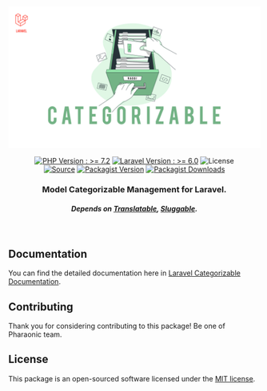 <p align="center"><a href="https://pharaonic.io" target="_blank"><img src="https://raw.githubusercontent.com/Pharaonic/logos/main/categorizable.jpg"></a></p>

<p align="center">
  <a href="https://php.net" target="_blank"><img src="https://img.shields.io/static/v1?label=PHP&message=%3E=7.2&color=blue&style=flat-square" alt="PHP Version : >= 7.2"></a>
  <a href="https://laravel.com" target="_blank"><img src="https://img.shields.io/static/v1?label=Laravel&message=%3E=6.0&color=F05340&style=flat-square" alt="Laravel Version : >= 6.0"></a>
  <img src="https://img.shields.io/static/v1?label=License&message=MIT&color=brightgreen&style=flat-square" alt="License">
  <br>
  <a href="https://packagist.org/packages/Pharaonic/laravel-categorizable" target="_blank"><img src="https://img.shields.io/static/v1?label=Packagist&message=pharaonic/laravel-categorizable&color=blue&logo=packagist&logoColor=white" alt="Source"></a>
  <a href="https://packagist.org/packages/pharaonic/laravel-categorizable" target="_blank"><img src="https://poser.pugx.org/pharaonic/laravel-categorizable/v" alt="Packagist Version"></a>
  <a href="https://packagist.org/packages/pharaonic/laravel-categorizable" target="_blank"><img src="https://poser.pugx.org/pharaonic/laravel-categorizable/downloads" alt="Packagist Downloads"></a>
</p>

<h3 align="center">Model Categorizable Management for Laravel.</h3>
<h5 align="center">Depends on <a href="https://pharaonic.io/packages/laravel/translatable" target="_blank">Translatable</a>, <a href="https://pharaonic.io/packages/laravel/sluggable" target="_blank">Sluggable</a>.</h5>
<br>

## Documentation

You can find the detailed documentation here in [Laravel Categorizable Documentation](https://pharaonic.io/packages/laravel/categorizable).

## Contributing

Thank you for considering contributing to this package! Be one of Pharaonic team.

## License

This package is an open-sourced software licensed under the [MIT license](https://opensource.org/licenses/MIT).
